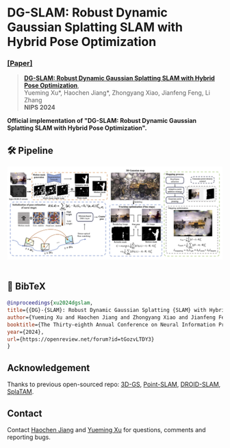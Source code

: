 # DG-SLAM: Robust Dynamic Gaussian Splatting SLAM with Hybrid Pose Optimization
### [[Paper]](https://arxiv.org/abs/2411.08373) 

> [**DG-SLAM: Robust Dynamic Gaussian Splatting SLAM with Hybrid Pose Optimization**](https://arxiv.org/abs/2411.08373),            
> Yueming Xu*, Haochen Jiang*, Zhongyang Xiao, Jianfeng Feng, Li Zhang  
> **NIPS 2024**

**Official implementation of "DG-SLAM: Robust Dynamic Gaussian Splatting SLAM with Hybrid Pose Optimization".** 

## 🛠️ Pipeline
<div align="center">
  <img src="assets/pipeline.jpg"/>
</div><br/>

## 📜 BibTeX
```bibtex
@inproceedings{xu2024dgslam,
title={{DG}-{SLAM}: Robust Dynamic Gaussian Splatting {SLAM} with Hybrid Pose Optimization},
author={Yueming Xu and Haochen Jiang and Zhongyang Xiao and Jianfeng Feng and Li Zhang},
booktitle={The Thirty-eighth Annual Conference on Neural Information Processing Systems},
year={2024},
url={https://openreview.net/forum?id=tGozvLTDY3}
}
```

## Acknowledgement
Thanks to previous open-sourced repo: [3D-GS](https://github.com/graphdeco-inria/gaussian-splatting), [Point-SLAM](https://github.com/eriksandstroem/Point-SLAM), [DROID-SLAM](https://github.com/princeton-vl/DROID-SLAM), [SplaTAM](https://github.com/spla-tam/SplaTAM).

## Contact
Contact [Haochen Jiang](jianghc1995@gmail.com) and [Yueming Xu](xuyueming21@m.fudan.edu.cn) for questions, comments and reporting bugs.